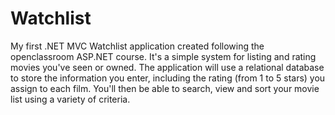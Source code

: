 # Watchlist

My first .NET MVC Watchlist application created following the openclassroom ASP.NET course. It's a simple system for listing and rating movies you've seen or owned. 
The application will use a relational database to store the information you enter, including the rating (from 1 to 5 stars) you assign to each film.
You'll then be able to search, view and sort your movie list using a variety of criteria. 